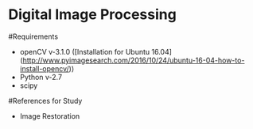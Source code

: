 # Digital Image Processing

#Requirements
  * openCV v-3.1.0 ([Installation for Ubuntu 16.04] (http://www.pyimagesearch.com/2016/10/24/ubuntu-16-04-how-to-install-opencv/))
  * Python v-2.7
  * scipy

#References for Study
  * Image Restoration
